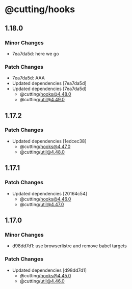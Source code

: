 # @cutting/hooks

## 1.18.0

### Minor Changes

- 7ea7da5d: here we go

### Patch Changes

- 7ea7da5d: AAA
- Updated dependencies [7ea7da5d]
- Updated dependencies [7ea7da5d]
  - @cutting/hooks@4.48.0
  - @cutting/util@4.49.0

## 1.17.2

### Patch Changes

- Updated dependencies [1edcec38]
  - @cutting/hooks@4.47.0
  - @cutting/util@4.48.0

## 1.17.1

### Patch Changes

- Updated dependencies [20164c54]
  - @cutting/hooks@4.46.0
  - @cutting/util@4.47.0

## 1.17.0

### Minor Changes

- d98dd7d1: use browserlistrc and remove babel targets

### Patch Changes

- Updated dependencies [d98dd7d1]
  - @cutting/hooks@4.45.0
  - @cutting/util@4.46.0
